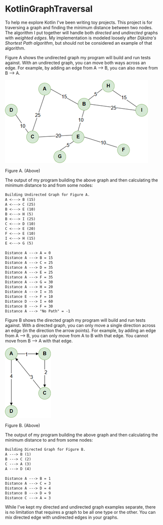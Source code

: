 # KotlinGraphTraversal

To help me explore Kotlin I've been writing toy projects. This project is for traversing a graph and finding the minimum distance between two nodes. The algorithm I put together will handle both _directed_ and _undirected_ graphs with _weighted edges_. My implementation is modeled loosely after _Dijkstra's Shortest Path algorithm_, but should not be considered an example of that algorithm.

Figure A shows the undirected graph my program will build and run tests against. With an undirected graph, you can move both ways across an edge. For example, by adding an edge from A --> B, you can also move from B --> A.

![alt text](https://raw.githubusercontent.com/jeffcardillo/KotlinGraphTraversal/master/docs/media/figure_a_undirected_graph.png)

Figure A. (Above)

The output of my program building the above graph and then calculating the minimum distance to and from some nodes:

```
Building Undirected Graph for Figure A.
A <---> B (15)
A <---> C (25)
B <---> E (10)
B <---> H (5)
B <---> I (25)
C <---> D (10)
C <---> E (20)
F <---> E (10)
I <---> H (15)
E <---> G (5)

Distance A ---> A = 0
Distance A ---> B = 15
Distance A ---> C = 25
Distance A ---> D = 35
Distance A ---> E = 25
Distance A ---> F = 35
Distance A ---> G = 30
Distance A ---> H = 20
Distance A ---> I = 35
Distance E ---> F = 10
Distance D ---> I = 60
Distance B ---> F = 30
Distance A ---> "No Path" = -1
```



Figure B shows the directed graph my program will build and run tests against. With a directed graph, you can only move a single direction across an edge (in the direction the arrow points). For example, by adding an edge from A --> B, you can only move from A to B with that edge. You cannot move from B --> A with that edge.

![alt text](https://raw.githubusercontent.com/jeffcardillo/KotlinGraphTraversal/master/docs/media/figure_b_directed_graph.png)

Figure B. (Above)

The output of my program building the above graph and then calculating the minimum distance to and from some nodes:

```
Building Directed Graph for Figure B.
A ---> B (1)
B ---> C (2)
C ---> A (3)
A ---> D (4)

Distance A ---> B = 1
Distance A ---> C = 3
Distance A ---> D = 4
Distance B ---> D = 9
Distance C ---> A = 3
```

While I've kept my directed and undirected graph examples separate, there is no limitation that requires a graph to be all one type or the other. You can mix directed edge with undirected edges in your graphs.
